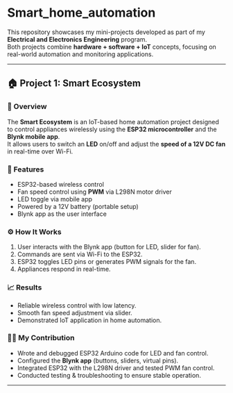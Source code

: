 # Smart_home_automation

This repository showcases my mini-projects developed as part of my **Electrical and Electronics Engineering** program.  
Both projects combine **hardware + software + IoT** concepts, focusing on real-world automation and monitoring applications.  

---

## 🏠 Project 1: Smart Ecosystem  

### 📌 Overview  
The **Smart Ecosystem** is an IoT-based home automation project designed to control appliances wirelessly using the **ESP32 microcontroller** and the **Blynk mobile app**.  
It allows users to switch an **LED** on/off and adjust the **speed of a 12V DC fan** in real-time over Wi-Fi.  

### 🔑 Features  
- ESP32-based wireless control  
- Fan speed control using **PWM** via L298N motor driver  
- LED toggle via mobile app  
- Powered by a 12V battery (portable setup)  
- Blynk app as the user interface  

### ⚙️ How It Works  
1. User interacts with the Blynk app (button for LED, slider for fan).  
2. Commands are sent via Wi-Fi to the ESP32.  
3. ESP32 toggles LED pins or generates PWM signals for the fan.  
4. Appliances respond in real-time.  

### 📈 Results  
- Reliable wireless control with low latency.  
- Smooth fan speed adjustment via slider.  
- Demonstrated IoT application in home automation.  

### 👨‍💻 My Contribution  
- Wrote and debugged ESP32 Arduino code for LED and fan control.  
- Configured the **Blynk app** (buttons, sliders, virtual pins).  
- Integrated ESP32 with the L298N driver and tested PWM fan control.  
- Conducted testing & troubleshooting to ensure stable operation.  


---
